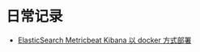 # 日常记录

- [ElasticSearch Metricbeat Kibana 以 docker 方式部署](https://github.com/xiliangMa/xiliangMa.github.io/blob/master/日常记录/emk%20部署.md)